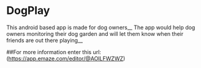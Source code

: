 # DogPlay
This android based app is made for dog owners__
The app would help dog owners monitoring their dog garden and will let them know when their friends are out there playing__

##For more information enter this url:
(https://app.emaze.com/editor/@AOILFWZWZ)
